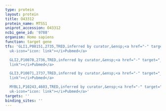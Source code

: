 ```yaml
---
type: protein
layout: protein
title: O43312
protein_name: MTSS1
uniprot_accession: O43312
ncbi_gene_id: '9788'
organism: Homo sapiens
function: target gene
tfs: 'GLI1,P08151,2735,TRED,inferred by curator,&ensp;<a href="-" target="_blank"><i
  uk-icon="icon: link"></i>Pubmed</a>

  GLI2,P10070,2736,TRED,inferred by curator,&ensp;<a href="-" target="_blank"><i uk-icon="icon:
  link"></i>Pubmed</a>

  GLI3,P10071,2737,TRED,inferred by curator,&ensp;<a href="-" target="_blank"><i uk-icon="icon:
  link"></i>Pubmed</a>

  MYBL1,P10243,4603,TRED,inferred by curator,&ensp;<a href="-" target="_blank"><i
  uk-icon="icon: link"></i>Pubmed</a>'
targets: ''
binding_sites: ''
---
```

